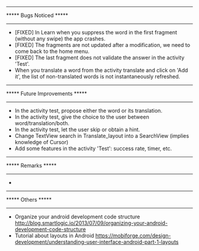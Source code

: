 *******************************
*****    Bugs Noticed     *****
*******************************
- [FIXED] In Learn when you suppress the word in the first fragment (without any swipe) the app crashes.
- [FIXED] The fragments are not updated after a modification, we need to come back to the home menu.
- [FIXED] The last fragment does not validate the answer in the activity 'Test'.
- When you translate a word from the activity translate and click on 'Add it', the list of non-translated words is not instantaneously refreshed.




*******************************
***** Future Improvements *****
*******************************
- In the activity test, propose either the word or its translation.
- In the activity test, give the choice to the user between word/translation/both.
- In the activity test, let the user skip or obtain a hint.
- Change TextView search in Translate_layout into a SearchView (implies knowledge of Cursor)
- Add some features in the activity 'Test': success rate, timer, etc.





*******************************
*****      Remarks        *****
*******************************
-





*******************************
*****       Others        *****
*******************************
-	Organize your android development code structure
	http://blog.smartlogic.io/2013/07/09/organizing-your-android-development-code-structure
-	Tutorial about layouts in Android
	https://mobiforge.com/design-development/understanding-user-interface-android-part-1-layouts
